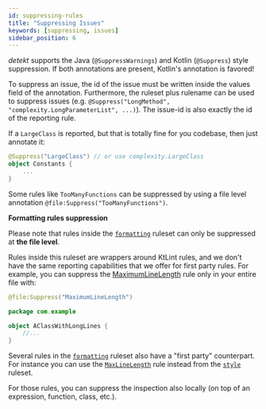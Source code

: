```yaml
---
id: suppressing-rules
title: "Suppressing Issues"
keywords: [suppressing, issues]
sidebar_position: 6
---
```


_detekt_ supports the Java (`@SuppressWarnings`) and Kotlin (`@Suppress`) style suppression. 
If both annotations are present, Kotlin's annotation is favored! 

To suppress an issue, the id of the issue must be written inside the values field of the annotation.
Furthermore, the ruleset plus rulename can be used to suppress issues (e.g. `@Suppress("LongMethod", "complexity.LongParameterList", ...)`).
The issue-id is also exactly the id of the reporting rule.

If a `LargeClass` is reported, but that is totally fine for you codebase, then just annotate it:

```kotlin
@Suppress("LargeClass") // or use complexity.LargeClass
object Constants {
    ...
}
```

Some rules like `TooManyFunctions` can be suppressed by using a file level annotation `@file:Suppress("TooManyFunctions")`.

**Formatting rules suppression**

Please note that rules inside the [`formatting`](../rules/formatting) ruleset can only be suppressed at **the file level**.

Rules inside this ruleset are wrappers around KtLint rules, and we don't have the same reporting capabilities that we offer for first party rules. For example, you can suppress the [MaximumLineLength](../rules/formatting#maximumlinelength) rule only in your entire file with:

```kotlin
@file:Suppress("MaximumLineLength")

package com.example

object AClassWithLongLines {
    //...
}
```

Several rules in the [`formatting`](../rules/formatting) ruleset also have a "first party" counterpart. For instance you can use the [`MaxLineLength`](../rules/style#maxlinelength) rule instead from the [`style`](../rules/style) ruleset.

For those rules, you can suppress the inspection also locally (on top of an expression, function, class, etc.).
